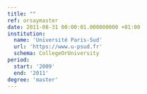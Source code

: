 ```yaml
---
title: ""
ref: orsaymaster
date: 2011-08-31 00:00:01.000000000 +01:00
institution:
  name: 'Université Paris-Sud'
  url: 'https://www.u-psud.fr'
  schema: CollegeOrUniversity
period:
  start: '2009'
  end: '2011'
degree: 'master'
---
```


